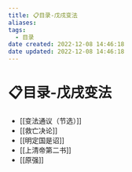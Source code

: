 ```yaml
---
title: 📋目录-戊戌变法
aliases:
tags:
  - 目录
date created: 2022-12-08 14:46:18
date updated: 2022-12-08 14:46:18
---
```


# 📋目录-戊戌变法

- [[变法通议（节选）]]
- [[救亡决论]]
- [[明定国是诏]]
- [[上清帝第二书]]
- [[原强]]
